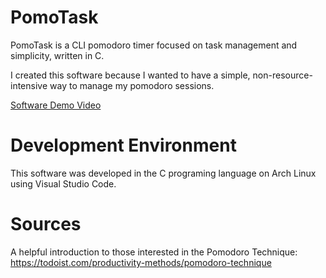 # PomoTask
PomoTask is a CLI pomodoro timer focused on task management and simplicity, written in C.

I created this software because I wanted to have a simple, non-resource-intensive way to manage my pomodoro sessions.


[Software Demo Video](https://youtu.be/uh91Oak1eRY?si=TEcHJxH3pE2V5twZ)



# Development Environment
This software was developed in the C programing language on Arch Linux using Visual Studio Code.


# Sources
A helpful introduction to those interested in the Pomodoro Technique:
https://todoist.com/productivity-methods/pomodoro-technique
